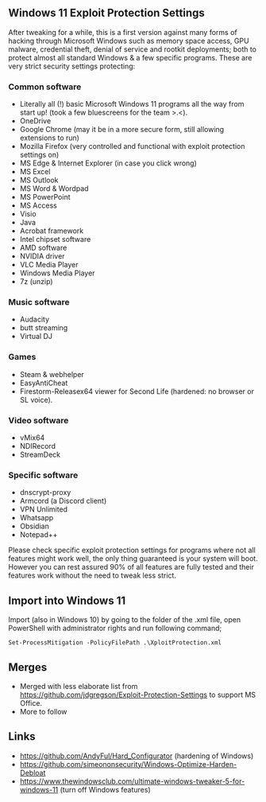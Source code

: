 ## Windows 11 Exploit Protection Settings

After tweaking for a while, this is a first version against many forms of hacking through Microsoft Windows such as memory space access, GPU malware, credential theft, denial of service and rootkit deployments; both to protect almost all standard Windows & a few specific programs. These are very strict security settings protecting:

### Common software

- Literally all (!) basic Microsoft Windows 11 programs all the way from start up!
(took a few bluescreens for the team >.<).
- OneDrive
- Google Chrome (may it be in a more secure form, still allowing extensions to run)
- Mozilla Firefox (very controlled and functional with exploit protection settings on)
- MS Edge & Internet Explorer (in case you click wrong)
- MS Excel
- MS Outlook
- MS Word & Wordpad
- MS PowerPoint
- MS Access
- Visio
- Java
- Acrobat framework
- Intel chipset software
- AMD software
- NVIDIA driver
- VLC Media Player
- Windows Media Player
- 7z (unzip)

### Music software

- Audacity
- butt streaming
- Virtual DJ

### Games

- Steam & webhelper
- EasyAntiCheat
- Firestorm-Releasex64 viewer for Second Life (hardened: no browser or SL voice).

### Video software

- vMix64
- NDIRecord
- StreamDeck

### Specific software

- dnscrypt-proxy
- Armcord (a Discord client)
- VPN Unlimited
- Whatsapp
- Obsidian
- Notepad++

Please check specific exploit protection settings for programs where not all features might work well, the only thing guaranteed is your system will boot. 
However you can rest assured 90% of all features are fully tested and their features work without the need to tweak less strict.



## Import into Windows 11
Import (also in Windows 10) by going to the folder of the .xml file, open PowerShell with administrator rights and run following command;

`Set-ProcessMitigation -PolicyFilePath .\XploitProtection.xml`



## Merges

- Merged with less elaborate list from https://github.com/jdgregson/Exploit-Protection-Settings to support MS Office.
- More to follow

## Links

  - https://github.com/AndyFul/Hard_Configurator (hardening of Windows)
  - https://github.com/simeononsecurity/Windows-Optimize-Harden-Debloat
  - https://www.thewindowsclub.com/ultimate-windows-tweaker-5-for-windows-11 (turn off Windows features)
